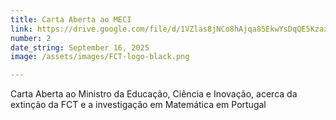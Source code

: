 ```yaml
---
title: Carta Aberta ao MECI
link: https://drive.google.com/file/d/1VZlas8jNCo8hAjqa85EkwYsDqQE5Kzaz/
number: 2
date_string: September 16, 2025
image: /assets/images/FCT-logo-black.png

---
```

Carta Aberta ao Ministro da Educação, Ciência e Inovação, acerca da
extinção da FCT e a investigação em Matemática em Portugal
